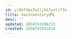 ```yaml
---
id: yj8bfhba7e2ijhh7yalcf7w
title: hasInventoryURL
desc: ''
updated: 1650743206115
created: 1650743201814
---
```



